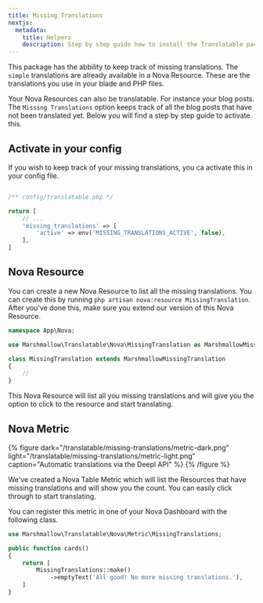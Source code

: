 ```yaml
---
title: Missing Translations
nextjs:
  metadata:
    title: Helpers
    description: Step by step guide how to install the Translatable package.
---
```


This package has the abbility to keep track of missing translations. The `simple` translations are already available in a Nova Resource. These are the translations you use in your blade and PHP files.

Your Nova Resources can also be translatable. For instance your blog posts. The `Missing Translations` option keeps track of all the blog posts that have not been translated yet. Below you will find a step by step guide to activate this.

## Activate in your config

If you wish to keep track of your missing translations, you ca activate this in your config file.

```php

/** config/translatable.php */

return [
	// ...
	'missing_translations' => [
		'active' => env('MISSING_TRANSLATIONS_ACTIVE', false),
	],
]
```

## Nova Resource

You can create a new Nova Resource to list all the missing translations. You can create this by running `php artisan nova:resource MissingTranslation`. After you've done this, make sure you extend our version of this Nova Resource.

```php
namespace App\Nova;

use Marshmallow\Translatable\Nova\MissingTranslation as MarshmallowMissingTranslation;

class MissingTranslation extends MarshmallowMissingTranslation
{
    //
}
```

This Nova Resource will list all you missing translations and will give you the option to click to the resource and start translating.

## Nova Metric

<!-- /Users/stef/Sites/Marshmallow/Customers/Marshmallow/docs.marshmallow.nl/public/translatable/ -->
{% figure dark="/translatable/missing-translations/metric-dark.png" light="/translatable/missing-translations/metric-light.png" caption="Automatic translations via the Deepl API" %}
{% /figure %}

We've created a Nova Table Metric which will list the Resources that have missing translations and will show you the count. You can easily click through to start translating.

You can register this metric in one of your Nova Dashboard with the following class.

```php
use Marshmallow\Translatable\Nova\Metric\MissingTranslations;

public function cards()
{
	return [
		MissingTranslations::make()
			->emptyText('All good! No more missing translations.'),
	]
}

```
